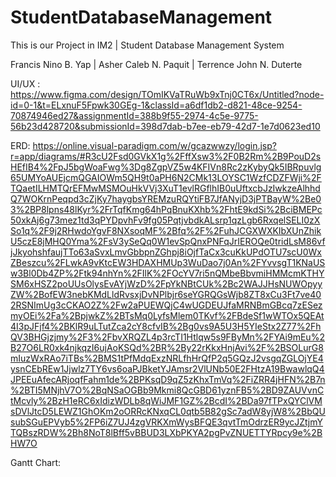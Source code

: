 # StudentDatabaseManagement
 
This is our Project in IM2 | Student Database Management System

Francis Nino B. Yap | Asher Caleb N. Paquit | Terrence John N. Duterte

UI/UX : https://www.figma.com/design/TOmIKVaTRuWb9xTnj0CT6x/Untitled?node-id=0-1&t=ELxnuF5Fpwk30GEg-1&classId=a6df1db2-d821-48ce-9254-70874946ed27&assignmentId=388b9f55-2974-4c5e-9775-56b23d428720&submissionId=398d7dab-b7ee-eb79-42d7-1e7d0623ed10

ERD: https://online.visual-paradigm.com/w/gcazwwzy/login.jsp?r=app/diagrams/#R3cU2Fsd0GVkX1g%2FffXsw3%2F0B2Rm%2B9PouD2sHEfIB4%2FpJ5bgWoaFwg%3Dg8ZgpVZ5w4KFIVn8Rc2zKybyQk5IBRpuvlg65UMYoAUEjcmQGAIOWm5QH9t0aPH6N2CMk13LOYSC1WzfCDZFWji%2FTQaetILHMTQrEFMwMSMOuHkVVj3XuT1evlRGflhIB0uUftxcbJzIwkzeAlhhdQ7WOKrnPeqpd3cZjKy7haygbsYREMzuRQYtiFB7JfANyjD3jPTBayW%2Be03%2BP8lpns48lKyr%2FrTqfKmg64hPqBnuKXhb%2FhtE9kdSi%2BciBMEPc50xkAj6g73mez1td3qPYDpvhFv9fg05PqtjvbdkALsrp1qzLgb6RxqelSELI0zXSo1q%2F9j2RHwdoYgvF8NXsoqMF%2Bfq%2F%2FuhJCGXWXKIbXUnZhikU5czE8jMHQ0Yma%2FsV3ySeQq0W1evSpQnxPNFqJrIEROQe0tridLsM86vfjJkyohshfaujTTo63aSvxLmvGbbpnZGhpj8iOjfTaCx3cuKkUPdOTU7scU0WxZBeszcu%2FLwkA9vKtcEW3HDAXHMUp3WuDao7j0An%2FYvvsgT1KNaUSw3Bl0Db4ZP%2Ftk94nhYn%2FIlK%2FOcYV7ri5nQMbeBbvmiHMMcmKTHYSM6xHSZ2poUUsOlysEvAYjWzD%2FpYkNBtCUk%2Bc2WAJJHsNUWOpyyZW%2BofEW3nebKMdLldRvsxjDvNPlbjr6seYGRQGsWjb8ZT8xCu3Ft7ve402RSNImUg3cCKAO2Z%2Fw2aPUEWQjC4wUGDEUJfaMRNBmGBcq7zESezmyOEi%2Fa%2BpjwkZ%2BTsMq0LyfsMlem0TKvf%2FBdeSf1wWTOx5QEAt4I3pJFjf4%2BKlR9uLTutZca2cY8cfvIB%2Bg0vs9A5U3H5YIeStx2Z77%2FhQV3BHGjzjmy%2F3%2FbvXRQZL4p3rcTI1Htlqw5s9FByMn%2FYAi9mEu%2B27O6LR0xk4njkqzI6ujAoKSQd%2BR%2By22rKkxHnjAvi%2F%2BSOLurG8mIuzWxRAo7iTBs%2BMS1tPfMdqExzNRLfhHrQfP2q5GQzJ2vsgqZGLOjYE4ysnCEbREw1Jjwlz7TY6vs6oaPJBketYJAmsr2VlUNb50E2FHtzA19BwawlqQ4JPEEuAfecARjoqfFahm1de%2BPKsqD9qZ5zKhxTmVq%2FiZRR4jHFN%2B7n%2BTI5MNjhV7O%2BqNSaOGBb9Mkmi8QcGBD61yznFB5%2BD9ZAUVvnCtMcvly%2BzH1eRC6xIdizWDLb8qWiJMF1GZ%2BcdI%2BDa97fTPxQYClVMsDVlJtcD5LEWZ1GhOKm2oORRcKNxqCL0qtb5B82gSc7adW8yjW8%2BbQUsubSGuEPVyb5%2FP6iZ7UJ4zgVRKXmWysBFQE3qvtTmOdrzER9ycJZtjmYTQBszRDW%2Bh8NoT8lBff5vBBUD3LXbPKYA2pgPvZNUETTYRpcy9e%2BHW7O

Gantt Chart: 